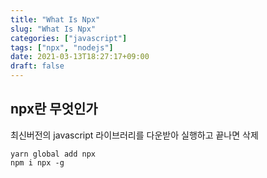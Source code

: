 ```yaml
---
title: "What Is Npx"
slug: "What Is Npx"
categories: ["javascript"]
tags: ["npx", "nodejs"]
date: 2021-03-13T18:27:17+09:00
draft: false
---
```


## npx란 무엇인가

최신버전의 javascript 라이브러리를 다운받아 실행하고 끝나면 삭제

```
yarn global add npx
npm i npx -g
```
